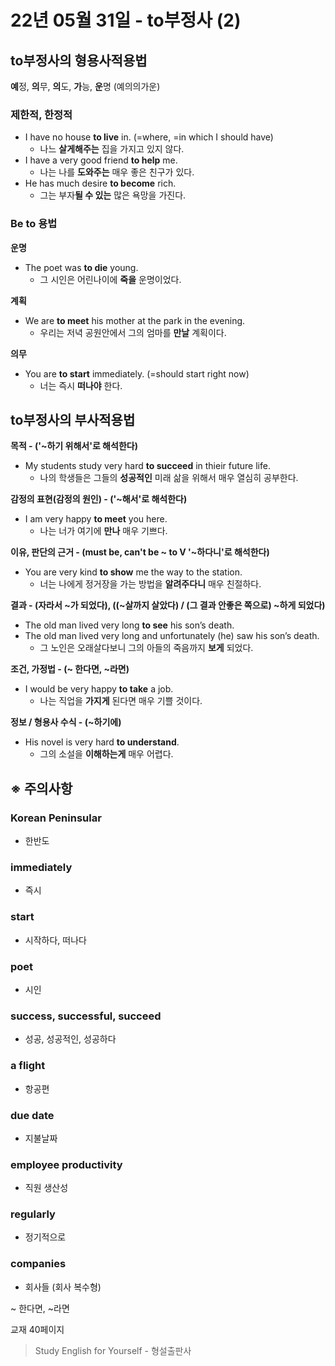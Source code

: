 # 22년 05월 31일 - to부정사 (2)

## to부정사의 형용사적용법

**예**정, **의**무, **의**도, **가**능, **운**명 (예의의가운)

### 제한적, 한정적

- I have no house **to live** in. (=where, =in which I should have)
    - 나느 **살게해주는** 집을 가지고 있지 않다.
- I have a very good friend **to help** me.
    - 나는 나를 **도와주는** 매우 좋은 친구가 있다.
- He has much desire **to become** rich.
    - 그는 부자**될 수 있는** 많은 욕망을 가진다.

### Be to 용법

**운명**

- The poet was **to die** young.
    - 그 시인은 어린나이에 **죽을** 운명이었다.

**계획**

- We are **to meet** his mother at the park in the evening.
    - 우리는 저녁 공원안에서 그의 엄마를 **만날** 계획이다.

**의무**

- You are **to start** immediately. (=should start right now)
    - 너는 즉시 **떠나야** 한다.

## to부정사의 부사적용법

**목적 - ('~하기 위해서'로 해석한다)**

- My students study very hard **to succeed** in thieir future life.
    - 나의 학생들은 그들의 **성공적인** 미래 삶을 위해서 매우 열심히 공부한다.

**감정의 표현(감정의 원인) - ('~해서'로 해석한다)**

- I am very happy **to meet** you here.
    - 나는 너가 여기에 **만나** 매우 기쁘다.

**이유, 판단의 근거 - (must be, can't be ~ to V '~하다니'로 해석한다)**

- You are very kind **to show** me the way to the station.
    - 너는 나에게 정거장을 가는 방법을 **알려주다니** 매우 친절하다.

**결과 - (자라서 ~가 되었다), ((~살까지 살았다) /  (그 결과 안좋은 쪽으로) ~하게 되었다)**

- The old man lived very long **to see** his son’s death.
- The old man lived very long and unfortunately (he) saw his son’s death.
    - 그 노인은 오래살다보니 그의 아들의 죽음까지 **보게** 되었다.

**조건, 가정법 - (~ 한다면, ~라면)**

- I would be very happy **to take** a job.
    - 나는 직업을 **가지게** 된다면 매우 기쁠 것이다.

**정보 / 형용사 수식 - (~하기에)**

- His novel is very hard **to understand**.
    - 그의 소설을 **이해하는게** 매우 어렵다.

## ※ 주의사항

### Korean Peninsular

- 한반도

### immediately

- 즉시

### start

- 시작하다, 떠나다

### poet

- 시인

### **success, successful, succeed**

- 성공, 성공적인, 성공하다

### a flight

- 항공편

### due date

- 지불날짜

### employee productivity

- 직원 생산성

### regularly

- 정기적으로

### companies

- 회사들 (회사 복수형)

~ 한다면, ~라면

교재 40페이지

> Study English for Yourself - 형설출판사
>